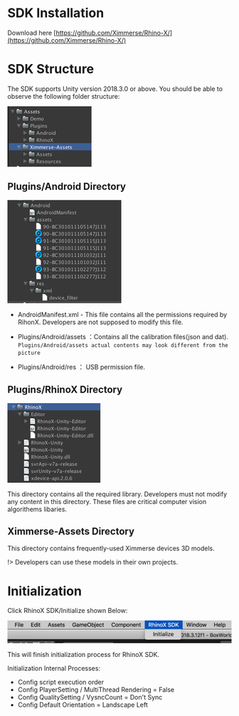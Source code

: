 # SDK Installation

Download here [https://github.com/Ximmerse/Rhino-X/](https://github.com/Ximmerse/Rhino-X/)

# SDK Structure

The SDK supports Unity version 2018.3.0 or above. You should be able to observe the following folder structure:

![Asset Folder:](https://raw.githubusercontent.com/yinyuanqings/AIOSDK/gh-pages/img/Project-Hierarchy.png)

## Plugins/Android Directory

![Plugins/Android Folder:](https://raw.githubusercontent.com/yinyuanqings/AIOSDK/gh-pages/img/Plugins-Android-Folder.png)


* AndroidManifest.xml - This file contains all the permissions required by RihonX. Developers are not supposed to modify this file.

* Plugins/Android/assets ：Contains all the calibration files(json and dat).
`Plugins/Android/assets actual contents may look different from the picture` 

* Plugins/Android/res ： USB permission file.


## Plugins/RhinoX Directory

![Plugins/RhinoX Folder:](https://raw.githubusercontent.com/yinyuanqings/AIOSDK/gh-pages/img/Plugins-RhinoX-Folder.png)

This directory contains all the required library. Developers must not modify any content in this directory. These files are critical computer vision algorithems libaries.


## Ximmerse-Assets Directory

This directory contains frequently-used Ximmerse devices 3D models.


!> Developers can use these models in their own projects.

# Initialization
Click RhinoX SDK/Initialize shown Below: 
 
![Initialize:](https://raw.githubusercontent.com/yinyuanqings/AIOSDK/gh-pages/img/Unity-ToolMenu-Initialized.png)

This will finish initialization process for RhinoX SDK.

Initialization Internal Processes:

* Config script execution order
* Config PlayerSetting / MultiThread Rendering = False
* Config QualitySetting / VysncCount = Don't Sync
* Config Default Orientation = Landscape Left